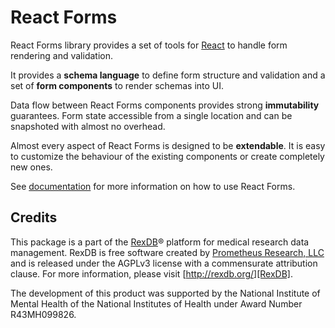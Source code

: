 # React Forms

React Forms library provides a set of tools for [React][] to handle form
rendering and validation.

It provides a **schema language** to define form structure and
validation and a set of **form components** to render schemas into UI.

Data flow between React Forms components provides strong **immutability**
guarantees. Form state accessible from a single location and can be snapshoted
with almost no overhead.

Almost every aspect of React Forms is designed to be **extendable**. It is easy
to customize the behaviour of the existing components or create completely new
ones.

See [documentation][docs] for more information on how to use React Forms.

## Credits

This package is a part of the [RexDB][]® platform for medical research data
management. RexDB is free software created by [Prometheus Research, LLC][] and
is released under the AGPLv3 license with a commensurate attribution clause. For
more information, please visit [http://rexdb.org/][RexDB].

The development of this product was supported by the National Institute of
Mental Health of the National Institutes of Health under Award Number
R43MH099826.

[React]: http://facebook.github.io/react/
[RexDB]: http://rexdb.org
[Prometheus Research, LLC]: http://prometheusresearch.com
[docs]: http://prometheusresearch.github.io/react-forms/
